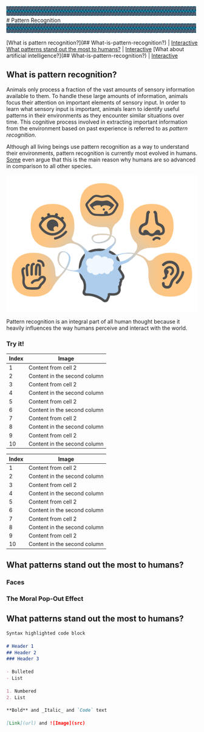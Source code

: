 <img src="cude.png" height="25" width ="500">
# Pattern Recognition
<img src="cude.png" height="25" width="500">

[What is pattern recognition?](## What-is-pattern-recognition?) | [Interactive](##Try-it)
[What patterns stand out the most to humans?](##-What-is-pattern-recognition?) | [Interactive](##Try-it)
[What about artificial intelligence?](## What-is-pattern-recognition?) | [Interactive](##Try-it)


## What is pattern recognition?

Animals only process a fraction of the vast amounts of sensory information available to them. To handle these large amounts of information, animals focus their attention on important elements of sensory input. In order to learn what sensory input is important, animals learn to identify useful patterns in their environments as they encounter similar situations over time. This cognitive process involved in extracting important information from the environment based on past experience is referred to as *pattern recognition*.

Although all living beings use pattern recognition as a way to understand their environments, pattern recognition is currently most evolved in humans. [Some](https://www.ncbi.nlm.nih.gov/pmc/articles/PMC4141622/) even argue that this is the main reason why humans are so advanced in comparison to all other species. 

![Senses](sens.jpg)

Pattern recognition is an integral part of all human thought because it heavily influences the way humans perceive and interact with the world.

### **Try it!** 
Index | Image
------------ | -------------
1 | Content from cell 2
2 | Content in the second column
3 | Content from cell 2
4 | Content in the second column
5 | Content from cell 2
6 | Content in the second column
7 | Content from cell 2
8 | Content in the second column
9 | Content from cell 2
10 | Content in the second column


Index | Image
------------ | -------------
1 | Content from cell 2
2 | Content in the second column
3 | Content from cell 2
4 | Content in the second column
5 | Content from cell 2
6 | Content in the second column
7 | Content from cell 2
8 | Content in the second column
9 | Content from cell 2
10 | Content in the second column

## What patterns stand out the most to humans?

### Faces

### The Moral Pop-Out Effect

## What patterns stand out the most to humans?


```markdown
Syntax highlighted code block

# Header 1
## Header 2
### Header 3

- Bulleted
- List

1. Numbered
2. List

**Bold** and _Italic_ and `Code` text

[Link](url) and ![Image](src)
```
